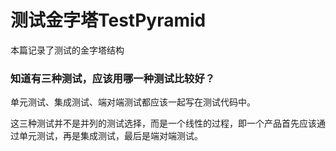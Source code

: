 # 测试金字塔TestPyramid
本篇记录了测试的金字塔结构

### 知道有三种测试，应该用哪一种测试比较好？
单元测试、集成测试、端对端测试都应该一起写在测试代码中。

这三种测试并不是并列的测试选择，而是一个线性的过程，即一个产品首先应该通过单元测试，再是集成测试，最后是端对端测试。
